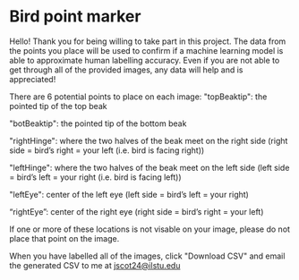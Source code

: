 # Bird point marker

Hello! Thank you for being willing to take part in this project. The data from the points you place will be used to confirm if a machine learning model is able to approximate human labelling accuracy. Even if you are not able to get through all of the provided images, any data will help and is appreciated!

There are 6 potential points to place on each image: 
"topBeaktip": the pointed tip of the top beak

"botBeaktip": the pointed tip of the bottom beak

"rightHinge": where the two halves of the beak meet on the right side (right side = bird’s right = your left (i.e. bird is facing right)) 

"leftHinge":  where the two halves of the beak meet on the left side (left side = bird’s left = your right (i.e. bird is facing left)) 

"leftEye": center of the left eye (left side = bird’s left = your right) 

“rightEye”: center of the right eye (right side = bird’s right = your left) 

If one or more of these locations is not visable on your image, please do not place that point on the image.

When you have labelled all of the images, click "Download CSV" and email the generated CSV to me at jscot24@ilstu.edu
